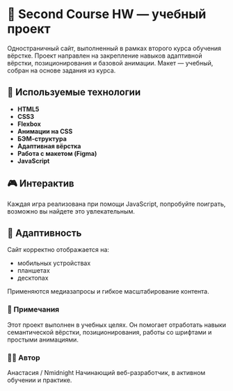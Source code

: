 # 💼 Second Course HW — учебный проект

Одностраничный сайт, выполненный в рамках второго курса обучения вёрстке. Проект направлен на закрепление навыков адаптивной вёрстки, позиционирования и базовой анимации. Макет — учебный, собран на основе задания из курса.

## 🔧 Используемые технологии

- **HTML5**
- **CSS3**
- **Flexbox**
- **Анимации на CSS**
- **БЭМ-структура**
- **Адаптивная вёрстка**
- **Работа с макетом (Figma)**
- **JavaScript**

## 🎮 Интерактив

Каждая игра реализована при помощи JavaScript, попробуйте поиграть, возможно вы найдете это увлекательным.
## 📱 Адаптивность

Сайт корректно отображается на:
- мобильных устройствах
- планшетах
- десктопах

Применяются медиазапросы и гибкое масштабирование контента.

### 📌 Примечания
Этот проект выполнен в учебных целях. Он помогает отработать навыки семантической вёрстки, позиционирования, работы со шрифтами и простыми анимациями.

### 🙋‍♀️ Автор
Анастасия / Nmidnight
Начинающий веб-разработчик, в активном обучении и практике.

